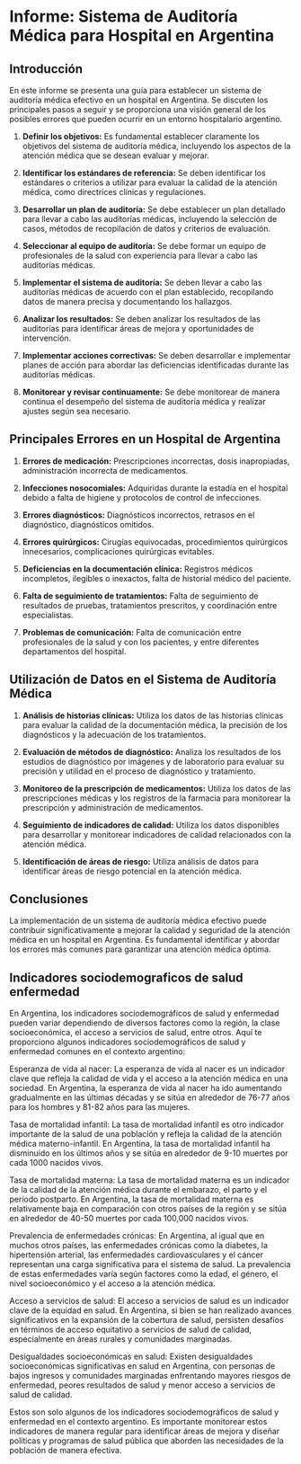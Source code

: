 # Informe: Sistema de Auditoría Médica para Hospital en Argentina

## Introducción
En este informe se presenta una guía para establecer un sistema de auditoría médica efectivo en un hospital en Argentina. Se discuten los principales pasos a seguir y se proporciona una visión general de los posibles errores que pueden ocurrir en un entorno hospitalario argentino.
1. **Definir los objetivos:** Es fundamental establecer claramente los objetivos del sistema de auditoría médica, incluyendo los aspectos de la atención médica que se desean evaluar y mejorar.

2. **Identificar los estándares de referencia:** Se deben identificar los estándares o criterios a utilizar para evaluar la calidad de la atención médica, como directrices clínicas y regulaciones.

3. **Desarrollar un plan de auditoría:** Se debe establecer un plan detallado para llevar a cabo las auditorías médicas, incluyendo la selección de casos, métodos de recopilación de datos y criterios de evaluación.

4. **Seleccionar al equipo de auditoría:** Se debe formar un equipo de profesionales de la salud con experiencia para llevar a cabo las auditorías médicas.

5. **Implementar el sistema de auditoría:** Se deben llevar a cabo las auditorías médicas de acuerdo con el plan establecido, recopilando datos de manera precisa y documentando los hallazgos.

6. **Analizar los resultados:** Se deben analizar los resultados de las auditorías para identificar áreas de mejora y oportunidades de intervención.

7. **Implementar acciones correctivas:** Se deben desarrollar e implementar planes de acción para abordar las deficiencias identificadas durante las auditorías médicas.

8. **Monitorear y revisar continuamente:** Se debe monitorear de manera continua el desempeño del sistema de auditoría médica y realizar ajustes según sea necesario.

## Principales Errores en un Hospital de Argentina

1. **Errores de medicación:** Prescripciones incorrectas, dosis inapropiadas, administración incorrecta de medicamentos.

2. **Infecciones nosocomiales:** Adquiridas durante la estadía en el hospital debido a falta de higiene y protocolos de control de infecciones.

3. **Errores diagnósticos:** Diagnósticos incorrectos, retrasos en el diagnóstico, diagnósticos omitidos.

4. **Errores quirúrgicos:** Cirugías equivocadas, procedimientos quirúrgicos innecesarios, complicaciones quirúrgicas evitables.

5. **Deficiencias en la documentación clínica:** Registros médicos incompletos, ilegibles o inexactos, falta de historial médico del paciente.

6. **Falta de seguimiento de tratamientos:** Falta de seguimiento de resultados de pruebas, tratamientos prescritos, y coordinación entre especialistas.

7. **Problemas de comunicación:** Falta de comunicación entre profesionales de la salud y con los pacientes, y entre diferentes departamentos del hospital.

## Utilización de Datos en el Sistema de Auditoría Médica

1. **Análisis de historias clínicas:** Utiliza los datos de las historias clínicas para evaluar la calidad de la documentación médica, la precisión de los diagnósticos y la adecuación de los tratamientos.

2. **Evaluación de métodos de diagnóstico:** Analiza los resultados de los estudios de diagnóstico por imágenes y de laboratorio para evaluar su precisión y utilidad en el proceso de diagnóstico y tratamiento.

3. **Monitoreo de la prescripción de medicamentos:** Utiliza los datos de las prescripciones médicas y los registros de la farmacia para monitorear la prescripción y administración de medicamentos.

4. **Seguimiento de indicadores de calidad:** Utiliza los datos disponibles para desarrollar y monitorear indicadores de calidad relacionados con la atención médica.

5. **Identificación de áreas de riesgo:** Utiliza análisis de datos para identificar áreas de riesgo potencial en la atención médica.

## Conclusiones
La implementación de un sistema de auditoría médica efectivo puede contribuir significativamente a mejorar la calidad y seguridad de la atención médica en un hospital en Argentina. Es fundamental identificar y abordar los errores más comunes para garantizar una atención médica óptima.

## Indicadores sociodemograficos de salud enfermedad

En Argentina, los indicadores sociodemográficos de salud y enfermedad pueden variar dependiendo de diversos factores como la región, la clase socioeconómica, el acceso a servicios de salud, entre otros. Aquí te proporciono algunos indicadores sociodemográficos de salud y enfermedad comunes en el contexto argentino:

Esperanza de vida al nacer: La esperanza de vida al nacer es un indicador clave que refleja la calidad de vida y el acceso a la atención médica en una sociedad. En Argentina, la esperanza de vida al nacer ha ido aumentando gradualmente en las últimas décadas y se sitúa en alrededor de 76-77 años para los hombres y 81-82 años para las mujeres.

Tasa de mortalidad infantil: La tasa de mortalidad infantil es otro indicador importante de la salud de una población y refleja la calidad de la atención médica materno-infantil. En Argentina, la tasa de mortalidad infantil ha disminuido en los últimos años y se sitúa en alrededor de 9-10 muertes por cada 1000 nacidos vivos.

Tasa de mortalidad materna: La tasa de mortalidad materna es un indicador de la calidad de la atención médica durante el embarazo, el parto y el período postparto. En Argentina, la tasa de mortalidad materna es relativamente baja en comparación con otros países de la región y se sitúa en alrededor de 40-50 muertes por cada 100,000 nacidos vivos.

Prevalencia de enfermedades crónicas: En Argentina, al igual que en muchos otros países, las enfermedades crónicas como la diabetes, la hipertensión arterial, las enfermedades cardiovasculares y el cáncer representan una carga significativa para el sistema de salud. La prevalencia de estas enfermedades varía según factores como la edad, el género, el nivel socioeconómico y el acceso a la atención médica.

Acceso a servicios de salud: El acceso a servicios de salud es un indicador clave de la equidad en salud. En Argentina, si bien se han realizado avances significativos en la expansión de la cobertura de salud, persisten desafíos en términos de acceso equitativo a servicios de salud de calidad, especialmente en áreas rurales y comunidades marginadas.

Desigualdades socioeconómicas en salud: Existen desigualdades socioeconómicas significativas en salud en Argentina, con personas de bajos ingresos y comunidades marginadas enfrentando mayores riesgos de enfermedad, peores resultados de salud y menor acceso a servicios de salud de calidad.

Estos son solo algunos de los indicadores sociodemográficos de salud y enfermedad en el contexto argentino. Es importante monitorear estos indicadores de manera regular para identificar áreas de mejora y diseñar políticas y programas de salud pública que aborden las necesidades de la población de manera efectiva.